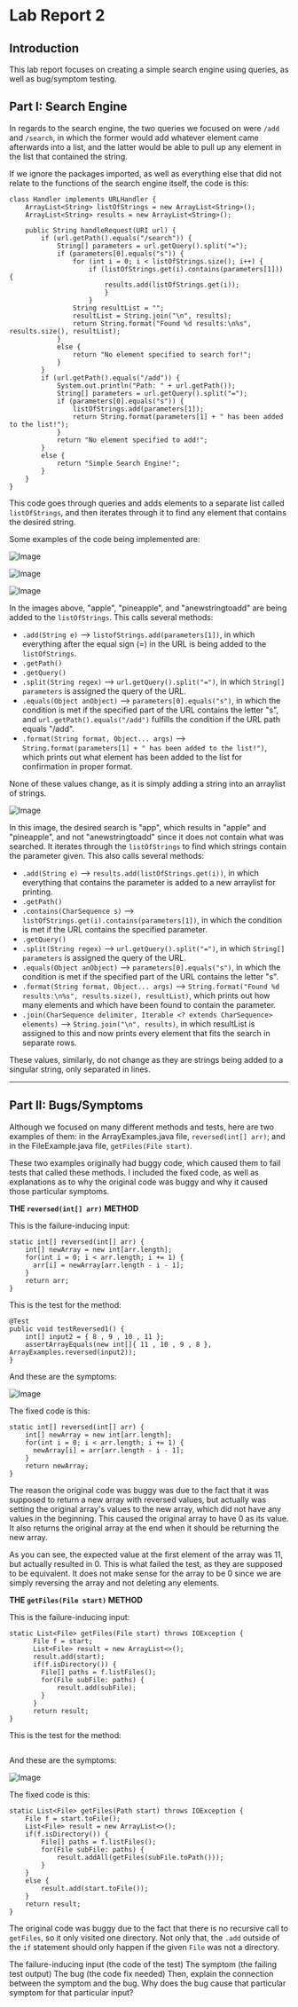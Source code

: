 # Lab Report 2
## Introduction
This lab report focuses on creating a simple search engine using queries, as well as bug/symptom testing.




## Part I: Search Engine 
In regards to the search engine, the two queries we focused on were `/add` and `/search`, in which the former would add whatever element came afterwards into a list, and the latter would be able to pull up any element in the list that contained the string. 

If we ignore the packages imported, as well as everything else that did not relate to the functions of the search engine itself, the code is this:
```
class Handler implements URLHandler {
    ArrayList<String> listOfStrings = new ArrayList<String>();
    ArrayList<String> results = new ArrayList<String>();

    public String handleRequest(URI url) {
        if (url.getPath().equals("/search")) {
            String[] parameters = url.getQuery().split("=");
            if (parameters[0].equals("s")) {
                for (int i = 0; i < listOfStrings.size(); i++) {
                    if (listOfStrings.get(i).contains(parameters[1])) {
                        results.add(listOfStrings.get(i));
                        }
                    }
                String resultList = "";
                resultList = String.join("\n", results);
                return String.format("Found %d results:\n%s", results.size(), resultList); 
            }
            else {
                return "No element specified to search for!";
            }
        }
        if (url.getPath().equals("/add")) {
            System.out.println("Path: " + url.getPath());
            String[] parameters = url.getQuery().split("=");
            if (parameters[0].equals("s")) {
                listOfStrings.add(parameters[1]);
                return String.format(parameters[1] + " has been added to the list!");
            }
            return "No element specified to add!";
        }
        else {
            return "Simple Search Engine!";
        }
    }
}
```
This code goes through queries and adds elements to a separate list called `listOfStrings`, and then iterates through it to find any element that contains the desired string.


Some examples of the code being implemented are:

![Image](Screenshot9.png)

![Image](Screenshot10.png)

![Image](Screenshot11.png)

In the images above, "apple", "pineapple", and "anewstringtoadd" are being added to the `listOfStrings`. This calls several methods: 
* `.add(String e)` --> `listofStrings.add(parameters[1])`, in which everything after the equal sign (=) in the URL is being added to the `listOfStrings`.
* `.getPath()`
* `.getQuery()`
* `.split(String regex)` --> `url.getQuery().split("=")`, in which `String[] parameters` is assigned the query of the URL.
* `.equals(Object anObject)` --> `parameters[0].equals("s")`, in which the condition is met if the specified part of the URL contains the letter "s", and `url.getPath().equals("/add")` fulfills the condition if the URL path equals "/add".
* `.format(String format, Object... args)` --> `String.format(parameters[1] + " has been added to the list!")`, which prints out what element has been added to the list for confirmation in proper format.

None of these values change, as it is simply adding a string into an arraylist of strings. 

![Image](Screenshot12.png)

In this image, the desired search is "app", which results in "apple" and "pineapple", and not "anewstringtoadd" since it does not contain what was searched. It iterates through the `listOfStrings` to find which strings contain the parameter given. This also calls several methods: 
* `.add(String e)` --> `results.add(listOfStrings.get(i))`, in which everything that contains the parameter is added to a new arraylist for printing.
* `.getPath()`
* `.contains(CharSequence s)` --> `listOfStrings.get(i).contains(parameters[1])`, in which the condition is met if the URL contains the specified parameter.
* `.getQuery()`
* `.split(String regex)` --> `url.getQuery().split("=")`, in which `String[] parameters` is assigned the query of the URL.
* `.equals(Object anObject)` --> `parameters[0].equals("s")`, in which the condition is met if the specified part of the URL contains the letter "s". 
* `.format(String format, Object... args)` --> `String.format("Found %d results:\n%s", results.size(), resultList)`, which prints out how many elements and which have been found to contain the parameter. 
* `.join(CharSequence delimiter, Iterable <? extends CharSequence> elements)` --> `String.join("\n", results)`, in which resultList is assigned to this and now prints every element that fits the search in separate rows.

These values, similarly, do not change as they are strings being added to a singular string, only separated in lines.

***

## Part II: Bugs/Symptoms 
Although we focused on many different methods and tests, here are two examples of them: in the ArrayExamples.java file, `reversed(int[] arr)`; and in the FileExample.java file, `getFiles(File start)`. 

These two examples originally had buggy code, which caused them to fail tests that called these methods. I included the fixed code, as well as explanations as to why the original code was buggy and why it caused those particular symptoms.

**THE `reversed(int[] arr)` METHOD**

This is the failure-inducing input:

```
static int[] reversed(int[] arr) {
    int[] newArray = new int[arr.length];
    for(int i = 0; i < arr.length; i += 1) {
      arr[i] = newArray[arr.length - i - 1];
    }
    return arr;
}
```

This is the test for the method:

```
@Test
public void testReversed1() {
    int[] input2 = { 8 , 9 , 10 , 11 };
    assertArrayEquals(new int[]{ 11 , 10 , 9 , 8 }, ArrayExamples.reversed(input2));
}
```

And these are the symptoms:

![Image](Screenshot13.png)

The fixed code is this:

```
static int[] reversed(int[] arr) {
    int[] newArray = new int[arr.length];
    for(int i = 0; i < arr.length; i += 1) {
      newArray[i] = arr[arr.length - i - 1];
    }
    return newArray;
}
```

The reason the original code was buggy was due to the fact that it was supposed to return a new array with reversed values, but actually was setting the original array's values to the new array, which did not have any values in the beginning. This caused the original array to have 0 as its value. It also returns the original array at the end when it should be returning the new array. 

As you can see, the expected value at the first element of the array was 11, but actually resulted in 0. This is what failed the test, as they are supposed to be equivalent. It does not make sense for the array to be 0 since we are simply reversing the array and not deleting any elements. 

**THE `getFiles(File start)` METHOD**

This is the failure-inducing input:

```
static List<File> getFiles(File start) throws IOException {
	  File f = start;
	  List<File> result = new ArrayList<>();
	  result.add(start);
	  if(f.isDirectory()) {
        File[] paths = f.listFiles();
        for(File subFile: paths) {
            result.add(subFile);
        } 
	  }
	  return result;
}
```

This is the test for the method:

```

```

And these are the symptoms:

![Image]()

The fixed code is this:

```
static List<File> getFiles(Path start) throws IOException {
    File f = start.toFile();
    List<File> result = new ArrayList<>();
    if(f.isDirectory()) {
        File[] paths = f.listFiles();
        for(File subFile: paths) {
            result.addAll(getFiles(subFile.toPath()));
        }
    }
    else {
        result.add(start.toFile());
    }
    return result;
}
```

The original code was buggy due to the fact that there is no recursive call to `getFiles`, so it only visited one directory. Not only that, the `.add` outside of the `if` statement should only happen if the given `File` was not a directory. 





The failure-inducing input (the code of the test)
The symptom (the failing test output)
The bug (the code fix needed)
Then, explain the connection between the symptom and the bug. Why does the bug cause that particular symptom for that particular input?
